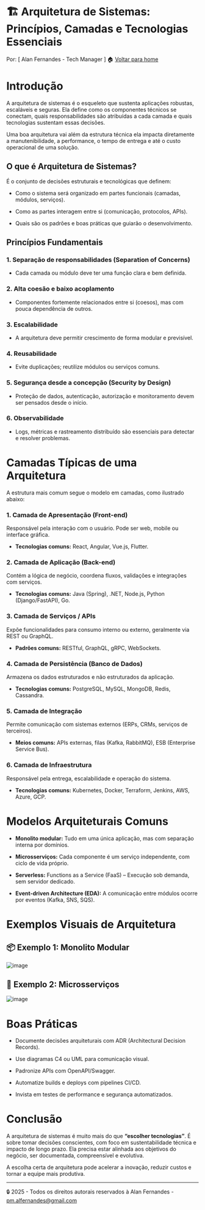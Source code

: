 # 🏗️ Arquitetura de Sistemas: Princípios, Camadas e Tecnologias Essenciais

Por: [ Alan Fernandes - Tech Manager ] :house: [Voltar para home](https://github.com/af-tech-manager/portfolio/blob/main/README.md)

# Introdução
A arquitetura de sistemas é o esqueleto que sustenta aplicações robustas, escaláveis e seguras. Ela define como os componentes técnicos se conectam, quais responsabilidades são atribuídas a cada camada e quais tecnologias sustentam essas decisões.

Uma boa arquitetura vai além da estrutura técnica ela impacta diretamente a manutenibilidade, a performance, o tempo de entrega e até o custo operacional de uma solução.

## O que é Arquitetura de Sistemas?
É o conjunto de decisões estruturais e tecnológicas que definem:

- Como o sistema será organizado em partes funcionais (camadas, módulos, serviços).

- Como as partes interagem entre si (comunicação, protocolos, APIs).

- Quais são os padrões e boas práticas que guiarão o desenvolvimento.

## Princípios Fundamentais
### 1. Separação de responsabilidades (Separation of Concerns)

- Cada camada ou módulo deve ter uma função clara e bem definida.

### 2. Alta coesão e baixo acoplamento

- Componentes fortemente relacionados entre si (coesos), mas com pouca dependência de outros.

### 3. Escalabilidade

- A arquitetura deve permitir crescimento de forma modular e previsível.

### 4. Reusabilidade

- Evite duplicações; reutilize módulos ou serviços comuns.

### 5. Segurança desde a concepção (Security by Design)

- Proteção de dados, autenticação, autorização e monitoramento devem ser pensados desde o início.

### 6. Observabilidade

- Logs, métricas e rastreamento distribuído são essenciais para detectar e resolver problemas.

# Camadas Típicas de uma Arquitetura
A estrutura mais comum segue o modelo em camadas, como ilustrado abaixo:

### 1. Camada de Apresentação (Front-end)
Responsável pela interação com o usuário. Pode ser web, mobile ou interface gráfica.

- **Tecnologias comuns:** React, Angular, Vue.js, Flutter.

### 2. Camada de Aplicação (Back-end)
Contém a lógica de negócio, coordena fluxos, validações e integrações com serviços.

- **Tecnologias comuns:** Java (Spring), .NET, Node.js, Python (Django/FastAPI), Go.

### 3. Camada de Serviços / APIs
Expõe funcionalidades para consumo interno ou externo, geralmente via REST ou GraphQL.

- **Padrões comuns:** RESTful, GraphQL, gRPC, WebSockets.

### 4. Camada de Persistência (Banco de Dados)
Armazena os dados estruturados e não estruturados da aplicação.

- **Tecnologias comuns:** PostgreSQL, MySQL, MongoDB, Redis, Cassandra.

### 5. Camada de Integração
Permite comunicação com sistemas externos (ERPs, CRMs, serviços de terceiros).

- **Meios comuns:** APIs externas, filas (Kafka, RabbitMQ), ESB (Enterprise Service Bus).

### 6. Camada de Infraestrutura
Responsável pela entrega, escalabilidade e operação do sistema.

- **Tecnologias comuns:** Kubernetes, Docker, Terraform, Jenkins, AWS, Azure, GCP.

# Modelos Arquiteturais Comuns
- **Monolito modular:** Tudo em uma única aplicação, mas com separação interna por domínios.

- **Microsserviços:** Cada componente é um serviço independente, com ciclo de vida próprio.

- **Serverless:** Functions as a Service (FaaS) – Execução sob demanda, sem servidor dedicado.

- **Event-driven Architecture (EDA):** A comunicação entre módulos ocorre por eventos (Kafka, SNS, SQS).

# Exemplos Visuais de Arquitetura

## 📦 Exemplo 1: Monolito Modular
![image](https://github.com/user-attachments/assets/87dfb78f-2fc1-4b47-be6c-f70f3843bc28)


## 🧩 Exemplo 2: Microsserviços
![image](https://github.com/user-attachments/assets/2313409e-0c64-4a31-aa9e-52cfb4574c65)


# Boas Práticas
- Documente decisões arquiteturais com ADR (Architectural Decision Records).

- Use diagramas C4 ou UML para comunicação visual.

- Padronize APIs com OpenAPI/Swagger.

- Automatize builds e deploys com pipelines CI/CD.

- Invista em testes de performance e segurança automatizados.

# Conclusão
A arquitetura de sistemas é muito mais do que **“escolher tecnologias”**. É sobre tomar decisões conscientes, com foco em sustentabilidade técnica e impacto de longo prazo. Ela precisa estar alinhada aos objetivos do negócio, ser documentada, compreensível e evolutiva.

A escolha certa de arquitetura pode acelerar a inovação, reduzir custos e tornar a equipe mais produtiva.

---
:lock: 2025 - Todos os direitos autorais reservados à Alan Fernandes - pm.alfernandes@gmail.com
